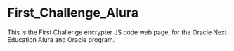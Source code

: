 # First_Challenge_Alura
This is the First Challenge encrypter JS code web page, for the Oracle Next Education Alura and Oracle program.

